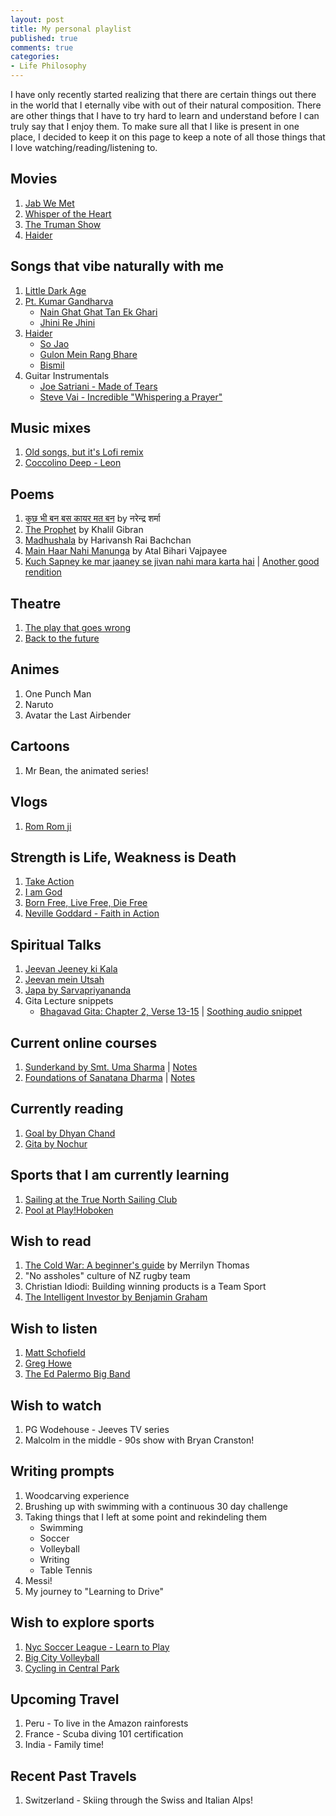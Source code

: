 ```yaml
---
layout: post
title: My personal playlist
published: true
comments: true
categories:
- Life Philosophy
---
```


I have only recently started realizing that there are certain things out there in the world that I eternally vibe with out of their natural composition. There are other things that I have to try hard to learn and understand before I can truly say that I enjoy them. To make sure all that I like is present in one place, I decided to keep it on this page to keep a note of all those things that I love watching/reading/listening to. 

## Movies
1. [Jab We Met](https://www.imdb.com/title/tt1093370/)
2. [Whisper of the Heart](https://www.imdb.com/title/tt0113824/)
3. [The Truman Show](https://www.imdb.com/title/tt0120382/)
4. [Haider](https://www.imdb.com/title/tt3390572/)

## Songs that vibe naturally with me
1. [Little Dark Age](https://music.youtube.com/watch?v=ETEg-SB01QY&si=m2pNNlSB0dmkBMG4)
2. [Pt. Kumar Gandharva](https://en.wikipedia.org/wiki/Kumar_Gandharva)
   - [Nain Ghat Ghat Tan Ek Ghari](https://music.youtube.com/watch?v=AUFzPlBasio&si=Il5JnXQg8sMJMvaw)
   - [Jhini Re Jhini](https://youtu.be/nkPftO3O730)
3. [Haider](https://www.imdb.com/title/tt3390572/)
   - [So Jao](https://youtu.be/H-km32aDmxY)
   - [Gulon Mein Rang Bhare](https://www.youtube.com/watch?v=KNQ7ElKRtAs&pp=ygUMaGFpZGVyIHNvbmdz)
   - [Bismil](https://youtu.be/p6ZxI5_A69M)
4. Guitar Instrumentals
   - [Joe Satriani - Made of Tears](https://www.youtube.com/watch?v=M4lsB-B1O7U)
   - [Steve Vai - Incredible "Whispering a Prayer"](https://youtu.be/ZWRySOtRuiQ?si=wnKGqIBc12moHIzF)

## Music mixes
1. [Old songs, but it's Lofi remix](https://youtu.be/BrnDlRmW5hs?si=2jecTT1rNKj3_gPy)
2. [Coccolino Deep - Leon](https://www.youtube.com/watch?v=KWUVTxkl5rI)

## Poems
1. [कुछ भी बन बस कायर मत बन](http://kavitakosh.org/kk/%E0%A4%95%E0%A5%81%E0%A4%9B_%E0%A4%AD%E0%A5%80_%E0%A4%AC%E0%A4%A8_%E0%A4%AC%E0%A4%B8_%E0%A4%95%E0%A4%BE%E0%A4%AF%E0%A4%B0_%E0%A4%AE%E0%A4%A4_%E0%A4%AC%E0%A4%A8_/_%E0%A4%A8%E0%A4%B0%E0%A5%87%E0%A4%A8%E0%A5%8D%E0%A4%A6%E0%A5%8D%E0%A4%B0_%E0%A4%B6%E0%A4%B0%E0%A5%8D%E0%A4%AE%E0%A4%BE) by नरेन्द्र शर्मा
2. [The Prophet](https://en.wikipedia.org/wiki/The_Prophet_(book)) by Khalil Gibran
3. [Madhushala](https://youtu.be/0nsWU-4R3mw) by Harivansh Rai Bachchan
4. [Main Haar Nahi Manunga](https://youtu.be/5QMEmtC7G20) by Atal Bihari Vajpayee
5. [Kuch Sapney ke mar jaaney se jivan nahi mara karta hai](https://youtu.be/hl9Ppi_d5cc) | [Another good rendition](https://youtu.be/mH1BHikh2GM)

## Theatre
1. [The play that goes wrong](https://www.newyorktheatreguide.com/show/14790-the-play-that-goes-wrong-tickets)
2. [Back to the future](https://www.newyorktheatreguide.com/show/26018-back-to-the-future-tickets)

## Animes
1. One Punch Man
2. Naruto
3. Avatar the Last Airbender

## Cartoons
1. Mr Bean, the animated series!

## Vlogs
1. [Rom Rom ji](https://youtube.com/@romromji?si=Ldi1Q9SL3XobIPG6)

## Strength is Life, Weakness is Death
1. [Take Action](https://youtu.be/xktn-KkQIZw?si=Op6KaZPs4Ykrnb4e)
2. [I am God](https://youtu.be/y0DlUcPgAoY?si=j0s-KnJnPYsjrQ0_)
3. [Born Free, Live Free, Die Free](https://youtu.be/xktn-KkQIZw?si=PCj_74YxbfIZSMhP)
4. [Neville Goddard - Faith in Action](https://youtu.be/4cHzkgJThFU?si=XB7j3JnPJfY0eUcs)

## Spiritual Talks
1. [Jeevan Jeeney ki Kala](https://youtu.be/mVBl__RbDsI)
2. [Jeevan mein Utsah](https://youtu.be/JnGvHt4aorY)
3. [Japa by Sarvapriyananda](https://youtu.be/ihjl6C61is8?si=Qz5bsKJ6WKibl-5o)
4. Gita Lecture snippets
   - [Bhagavad Gita: Chapter 2, Verse 13-15](https://github.com/kislayabhi/kislayabhi.github.io/blob/master/_posts/Gita.md) | [Soothing audio snippet](https://youtu.be/QD6PMVBDrZ4?t=1990)  

## Current online courses
1. [Sunderkand by Smt. Uma Sharma](https://youtu.be/QZoJ5rbu65E) | [Notes](https://docs.google.com/document/d/1ke8AWx5qmxLOrPC1_C1CGBw_p7wyyg5dCmLWkpfZ_3o/edit)
2. [Foundations of Sanatana Dharma](https://www.youtube.com/watch?v=fK_1yR1ZU_U&ab_channel=LearnSanskritOnline%3Avyoma-samskrta-pathasala) | [Notes](https://docs.google.com/document/d/17A87CVBnX53Ulfvi5NFigYXaxXqLcg_GitlaHvuu72Q/edit)

## Currently reading
1. [Goal by Dhyan Chand](http://bharatiyahockey.org/granthalaya/goal/)
2. [Gita by Nochur](https://voiceofrishis.myshopify.com/products/srimad-bhagavad-gita-elixir-of-eternal-wisdom-paperback)

## Sports that I am currently learning
1. [Sailing at the True North Sailing Club](https://sailtruenorth.com/)
2. [Pool at Play!Hoboken](https://playhoboken.com/)

## Wish to read
1. [The Cold War: A beginner's guide](https://archive.org/details/coldwarbeginners0000thom) by Merrilyn Thomas
2. "No assholes" culture of NZ rugby team
3. Christian Idiodi: Building winning products is a Team Sport
4. [The Intelligent Investor by Benjamin Graham](https://www.goodreads.com/book/show/106835.The_Intelligent_Investor)

## Wish to listen
1. [Matt Schofield](https://music.youtube.com/channel/UCJa1nIOOZ4HVM5v5ptCZAVw?si=anvwftx_RSbgz0kn)
2. [Greg Howe](https://music.youtube.com/channel/UCrLnkg-SiP0WpZrt1CZpTLA?si=hbhybO7SAW6Adb3v)
3. [The Ed Palermo Big Band](https://music.youtube.com/channel/UCxptQ3TtgatX4DnVUWeCZ5A?si=HFnzb83dcvqdS8Et)

## Wish to watch
1. PG Wodehouse - Jeeves TV series
2. Malcolm in the middle - 90s show with Bryan Cranston!

## Writing prompts
1. Woodcarving experience
2. Brushing up with swimming with a continuous 30 day challenge
3. Taking things that I left at some point and rekindeling them
   - Swimming
   - Soccer
   - Volleyball
   - Writing
   - Table Tennis
4. Messi!
5. My journey to "Learning to Drive"

## Wish to explore sports
1. [Nyc Soccer League - Learn to Play](https://www.betterplayer.com/)
2. [Big City Volleyball](https://bigcityvolleyball.com/adult-classes)
3. [Cycling in Central Park](https://www.crca.net/join-crca)

## Upcoming Travel
1. Peru - To live in the Amazon rainforests
2. France - Scuba diving 101 certification
3. India - Family time!

## Recent Past Travels
1. Switzerland - Skiing through the Swiss and Italian Alps!
